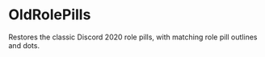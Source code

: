 # OldRolePills

Restores the classic Discord 2020 role pills, with matching role pill outlines and dots.